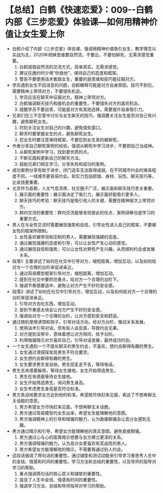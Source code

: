# 【总结】白鹤《快速恋爱》：009--白鹤内部《三步恋爱》体验课—如何用精神价值让女生爱上你

-   白鹤介绍了内部《三步恋爱》体验课，强调用精神价值吸引女生，教学理念以实战为主，2020年把妹思维要自然流，不要怂，不要怕聊死，无需求感觉重要。
    1.  白鹤提倡自然流的交流方式，简单真实，无需求感觉。
    2.  建议在邀约时少用“你我他”，保持自己的态度和框架。
    3.  警告不要使用话术套路女生，重要的是思维和技巧能征服对方。
-   学员遇到女生不回消息的问题，白鹤解释可能是对方自身原因，技巧不到位，需要精神上带领对方，不要错失机会。
    1.  学员应该在聊天中征服对方，精神上带领对方。
    2.  白鹤强调聊天技巧和接机会的重要性，不要错失对方的喜欢机会。
    3.  提醒学员不要自责，可能是对方有其他选择，需要提升自身吸引力。
-   兄弟们在三不恋爱中讨论与女生聊天的技巧，强调要关注女生是否对自己有兴趣，避免聊死女生。
    1.  时刻关注女生对自己的兴趣，避免错失窗口。
    2.  聊天时要掌握女生的点，避免聊死女生。
    3.  怼女生时要注意保持框架，不要怼到女生真的被聊死。
-   作者分享自己聊死案例的经验，强调从聊死中学习进步，不要把自己当成神。
    1.  从聊死案例中学习，找到更优质的点。
    2.  不断实践和更新自己的聊天方法。
    3.  鼓励兄弟们相互学习，分享失败和成功的案例。
-   成功案例分享有助于进步，闭门造车无法取得成就。在不同城市约会的难易程度不同，一线城市更容易约会。软实力包括颜值、身材、玩性、聊天技巧等，比金钱更重要。
-   北京作为首都，人文气息浓厚，社交圈子广泛，展示面和聊天技巧至关重要。
    1.  展示面的重要性：展示面决定了吸引力，展示面好能吸引更多人。
    2.  聊天技巧的考验：聊天技巧是吸引他人的关键，需要在精神层次上带领对方。
    3.  群内交流的重要性：群内交流能够发现彼此的优点，案例讲解也是学习的重要方式。
-   男人在与女性交流时需要展现强势和自信，引导女性进入自己的框架，不要被女性的框架所限制。
    1.  女性喜欢被带领和压制的男人，需要展现强硬的态度。
    2.  通过展现强硬的态度和引导，可以让女性产生心动的感觉。
    3.  通过展现自信和强势，可以让女性对男性产生兴趣，从而顺利约会或发展关系。
-   段落1: 主要讲述了如何在社交中引导对方，缩短距离，增加互动，以及如何给对方一个合理的台阶来促进亲近。
    1.  通过简易模型框架引导对方，缩短距离，增加互动。
    2.  提到在社交中要抓住重点，给对方一个合理的台阶下。
    3.  强调节奏感要适中，避免让对方产生不好的安全感。
-   段落2: 讲述了如何在社交中引导对方，增加互动，以及如何给对方一个合理的台阶来促进亲近。
    1.  引导对方去吃东西，增加互动。
    2.  提到节奏感太快会让对方产生不好的安全感。
    3.  强调给对方一个合理的台阶，让对方感到安全和舒适。
-   通过随机使用诱饵和钩子，引导对话方向，给对方台阶，推动关系发展。
    1.  使用话术引导对话，但有些人会反感，导致约会无果。
    2.  对方提到没带伞，意味着想让对方陪同，给予台阶。
    3.  利用暗骚暗示对方喜欢自己，引导对话发展，最终成功约会。
-   一个女生遇到一个不擅长聊天的男生约会，不喜欢，想约会聊得有趣的男生。
    1.  女生通过滑探探发现男生不符合要求。
    2.  女生想约会聊得有趣的男生。
    3.  女生要求男生发自拍，男生回复走不丢，等待电话。
-   男生去肯德基躲雨，等待女生接他，女生开始筛选男生。
    1.  男生在肯德基等待女生接他。
    2.  女生开始筛选男生，询问男生身高。
    3.  女生考虑男生身高是否符合标准。
-   男方急迫地要求女方达到他的标准，希望她尽快赶来见面，表达了不想再聊无关话题的意愿。
    1.  男方希望女方尽快赶来见面，不想再聊无关话题。
    2.  男方通过简易模型约女生出来，希望女生能理解他的意图。
    3.  男方强调精神上的引导和暗骚的魅力，认为直接聊骚会让高分女感到无趣。
-   男方通过暗示和引导，希望女方能理解他的真实意图，避免直接聊骚。
    1.  男方通过心与心的距离暗示想要与女方建立更深的关系。
    2.  男方强调暗骚的魅力，认为高分女更喜欢有奖品性的男人。
    3.  男方希望女方能理解他的暗示，不需要再通过别人约会。
-   这段话强调了两句话的重要性，通过铺垫和测试动能来引导学习者思考人生中的金钱、情感和时间的重要性。学习方法和总结的重要性，以及导师的指导对学习的帮助。
    1.  重点强调两句话的核心意义和铺垫的重要性。
    2.  提及了人生中金钱、情感和时间的重要性。
    3.  强调学习方法、总结和导师指导对学习的帮助。